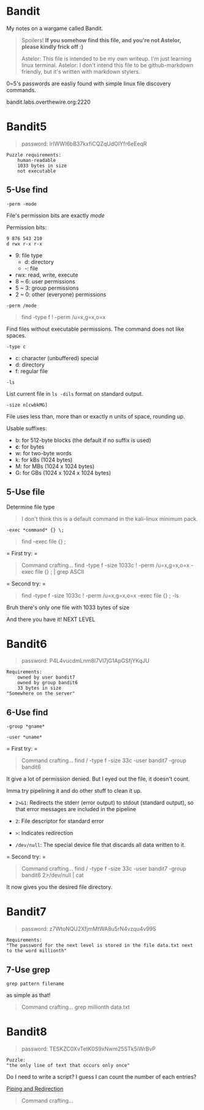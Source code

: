 # Bandit

My notes on a wargame called Bandit.

> Spoilers! 
> **If you somehow find this file, and you're not Astelor, please kindly frick off :)**
>
> Astelor: This file is intended to be my own writeup. I'm just learning linux terminal. 
> Astelor: I don't intend this file to be github-markdown friendly, but it's written with markdown stylers. 

0~5's passwords are easliy found with simple linux file discovery commands. 

bandit.labs.overthewire.org:2220

# Bandit5

> password: lrIWWI6bB37kxfiCQZqUdOIYfr6eEeqR

```
Puzzle requirements:
	human-readable
	1033 bytes in size
	not executable
```

## 5-Use find

`-perm -mode`

File's permission bits are exactly *mode*

Permission bits:
```
9 876 543 210
d rwx r-x r-x
```
- 9: file type
  - d: directory
  - -: file
- rwx: read, write, execute
- 8 ~ 6: user permissions
- 5 ~ 3: group permissions
- 2 ~ 0: other (everyone) permissions

`-perm /mode`

> find -type f ! -perm /u=x,g=x,o=x

Find files without executable permissions. 
The command does not like spaces.

`-type c`

- c: character (unbuffered) special
- d: directory
- f: regular file

`-ls`

List current file in `ls -dils` format on standard output.

`-size n[cwbkMG]`

File uses less than, more than or exactly n units of space, rounding up.

Usable suffixes:
- b: for 512-byte blocks (the default if no suffix is used)
- **c**: for bytes
- w: for two-byte words
- k: for kBs (1024 bytes)
- M: for MBs (1024 x 1024 bytes)
- G: for GBs (1024 x 1024 x 1024 bytes)

## 5-Use file

Determine file type

> I don't think this is a default command in the kali-linux minimum pack.

`-exec *command* {} \;`

> find -exec file {} \;

= First try: = 
> Command crafting...
> find -type f -size 1033c ! -perm /u=x,g=x,o=x -exec file {} \; | grep ASCII

= Second try: = 
> find -type f -size 1033c ! -perm /u=x,g=x,o=x -exec file {} \; -ls

Bruh there's only one file with 1033 bytes of size

And there you have it! NEXT LEVEL

# Bandit6

> password: P4L4vucdmLnm8I7Vl7jG1ApGSfjYKqJU

```
Requirements:
	owned by user bandit7
	owned by group bandit6
	33 bytes in size
"Somewhere on the server"
```

## 6-Use find

`-group *gname*`

`-user *uname*`

= First try: =
> Command crafting...
> find / -type f -size 33c -user bandit7 -group bandit6

It give a lot of permission denied. But I eyed out the file, it doesn't count.

Imma try pipelining it and do other stuff to clean it up. 

- `2>&1`: Redirects the stderr (error output) to stdout (standard output), so that error messages are included in the pipeline

- `2`: File descriptor for standard error
- `>`: Indicates redirection
- `/dev/null`: The special device file that discards all data written to it.

= Second try: =
> Command crafting...
> find / -type f -size 33c -user bandit7 -group bandit6 2>/dev/null | cat

It now gives you the desired file directory. 

# Bandit7

> password: z7WtoNQU2XfjmMtWA8u5rN4vzqu4v99S

```
Requirements:
"The password for the next level is stored in the file data.txt next to the word millionth"
```
## 7-Use grep

`grep pattern filename`

as simple as that!

> Command crafting...
> grep millionth data.txt

# Bandit8

> password: TESKZC0XvTetK0S9xNwm25STk5iWrBvP

```
Puzzle:
"the only line of text that occurs only once"
```

Do I need to write a script? 
I guess I can count the number of each entries?

[Piping and Redirection](https://ryanstutorials.net/linuxtutorial/piping.php)


> Command crafting...
> 